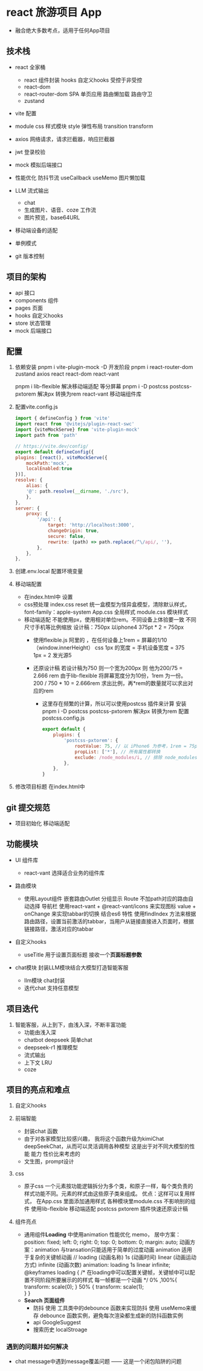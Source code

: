 # react 旅游项目 App
- 融合绝大多数考点，适用于任何App项目

## 技术栈
- react 全家桶
    - react 
        组件封装
        hooks  自定义hooks
        受控于非受控
    - react-dom
    - react-router-dom
        SPA 单页应用
        路由懒加载
        路由守卫
    - zustand

- vite 配置

- module css 样式模块  style
    弹性布局
    transition transform

- axios 网络请求，请求拦截器，响应拦截器
- jwt 登录校验
- mock 模拟后端接口
- 性能优化
    防抖节流
    useCallback useMemo 
    图片懒加载
- LLM 
    流式输出
    - chat
    - 生成图片、语音、coze 工作流 
    - 图片预览，base64URL

- 移动端设备的适配

- 单例模式

- git 版本控制

## 项目的架构
- api  接口
- components  组件
- pages  页面
- hooks  自定义hooks
- store  状态管理
- mock 后端接口

## 配置
1. 依赖安装
    pnpm i vite-plugin-mock -D 开发阶段
    pnpm i react-router-dom zustand axios react react-dom react-vant

    pnpm i lib-flexible  解决移动端适配 等分屏幕
    pnpm i -D postcss postcss-pxtorem  解决px 转换为rem
    react-vant 移动端组件库

2. 配置vite.config.js
    ```js
    import { defineConfig } from 'vite'
    import react from '@vitejs/plugin-react-swc'
    import {viteMockServe} from 'vite-plugin-mock'
    import path from 'path'

    // https://vite.dev/config/
    export default defineConfig({
    plugins: [react(), viteMockServe({
        mockPath:'mock',
        localEnabled:true
    })],
    resolve: {
        alias: {
        '@': path.resolve(__dirname, './src'),
        },
    },
    server: {
        proxy: {
            '/api': {
                target: 'http://localhost:3000',
                changeOrigin: true,
                secure: false,
                rewrite: (path) => path.replace(/^\/api/, ''),
            },
        },
    },
    ```
3. 创建.env.local 配置环境变量

4. 移动端配置
    - 在index.html中 设置
        <meta name="viewport" content="width=device-width, initial-scale=1.0, user-scalable=no" />
    - css预处理
        index.css  reset
            统一盒模型为怪异盒模型，清除默认样式，font-family：apple-system
        App.css 全局样式
        module.css 模块样式
    - 移动端适配
        不能使用px，使用相对单位rem。不同设备上体验要一致
        不同尺寸手机等比例缩放
        设计稿：750px 以iphone4 375pt * 2 = 750px
        - 使用flexible.js 阿里的  ，在任何设备上1rem = 屏幕的1/10 （window.innerHeight）
            css 1px 的宽度 = 手机设备宽度 = 375  
            1px = 2 发光源5
        - 还原设计稿
            若设计稿为750 则一个宽为200px 则 他为200/75 = 2.666 rem
            由于lib-flexible 将屏幕宽度分为10份，1rem 为一份。
            200 / 750 * 10  = 2.666rem  求出比例，再*rem的数量就可以求出对应的rem

            - 这里存在频繁的计算，所以可以使用postcss 插件来计算
                安装pnpm i -D postcss postcss-pxtorem  解决px 转换为rem
                配置postcss.config.js
                ```js
                export default {
                    plugins: {
                        'postcss-pxtorem': {
                            rootValue: 75, // 以 iPhone6 为参考，1rem = 75px    200 / 75 = 2.6666666666666665rem
                            propList: ['*'], // 所有属性都转换
                            exclude: /node_modules/i, // 排除 node_modules 中的文件
                        },
                    },
                }
                ```


5. 修改项目标题
    在index.html中
    <title>稀饭旅游网</title>

## git 提交规范
- 项目初始化 移动端适配

## 功能模块
- UI 组件库
    - react-vant 选择适合业务的组件库

- 路由模块
    - 使用Layout组件 嵌套路由Outlet 分组显示
        Route 不加path对应的路由自动选择
        导航栏
            使用react-vant + @react-vant/icons 来实现图标
            value + onChange 来实现tabbar的切换
            结合es6 特性 使用findIndex 方法来根据路由路径，设置当前激活的tabbar，当用户从链接直接进入页面时，根据链接路径，激活对应的tabbar
            

- 自定义hooks
    - useTitle 用于设置页面标题  接收一个**页面标题参数**

- chat模块
    封装LLM模块结合大模型打造智能客服
    - llm模块 chat封装
    - 迭代chat 支持任意模型

## 项目迭代
1. 智能客服，从上到下，由浅入深，不断丰富功能
    - 功能由浅入深
    - chatbot deepseek 简单chat
    - deepseek-r1 推理模型
    - 流式输出
    - 上下文 LRU
    - coze

## 项目的亮点和难点

1. 自定义hooks
2. 前端智能
    - 封装chat 函数
    - 由于对各家模型比较感兴趣， 我将这个函数升级为kimiChat deepSeekChat，从而可以灵活调用各种模型
        这是出于对不同大模型的性能 能力 性价比来考虑的
    - 文生图，prompt设计
3. css
    - 原子css
        一个元素按功能逻辑拆分为多个类，和原子一样，每个类负责的样式功能不同。元素的样式由这些原子类来组成。
        优点：这样可以复用样式，
    在App.css 里面添加通用样式
    各种模块里module.css 不影响别的组件
    使用lib-flexible 移动端适配
    postcss pxtorem 插件快速还原设计稿

4. 组件亮点
    - 通用组件**Loading**  中使用animation
        性能优化 memo，
        居中方案： 
            position: fixed;
            left: 0;
            right: 0;
            top: 0;
            bottom: 0;
            margin: auto;
        动画方案：animation  与transation只能适用于简单的过度动画 animation 适用于复杂的关键帧动画
            // loading (动画名称)  1s (动画时间)  linear (动画运动方式)  infinite (动画次数)
            animation: loading 1s linear infinite;  
            @keyframes loading { /* 在loading中可以配置关键帧，关键帧中可以配置不同阶段所要展示的的样式 每一帧都是一个动画 */
                0% ,100%{
                    transform: scale(0);
                }
                50% {
                    transform: scale(1);    
                }
            }
    - **Search 页面组件**
        - 防抖
            使用 工具类中的debounce 函数来实现防抖
            使用 useMemo来缓存 debounce 函数实例，避免每次渲染都生成新的防抖函数实例
        - api
            GoogleSuggest
        - 搜索历史 localStroage

### 遇到的问题并如何解决
- chat message中遇到message覆盖问题 —— 这是一个闭包陷阱的问题
